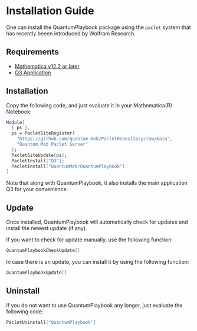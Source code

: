 # Installation Guide

One can install the QuantumPlaybook package using the `paclet` system that has recently beeen introduced by Wolfram Research.

## Requirements

* [Mathematica v12.2 or later](https://www.wolfram.com/mathematica)
* [Q3 Application](https://github.com/quantum-mob/Q3)


## Installation

Copy the following code, and just evaluate it in your Mathematica(R) Notebook:

```Mathematica
Module[
  { ps },
  ps = PacletSiteRegister[
    "https://github.com/quantum-mob/PacletRepository/raw/main",
    "Quantum Mob Paclet Server"
  ];
  PacletSiteUpdate[ps];
  PacletInstall["Q3"];
  PacletInstall["QuantumMob/QuantumPlaybook"]
]
```

Note that along with QuantumPlaybook, it also installs the main application Q3 for your convenience.


## Update

Once installed, QuantumPlaybook will automatically check for updates and install the newest update (if any).

If you want to check for update manually, use the following function:

```Mathematica
QuantumPlaybookCheckUpdate[]
```

In case there is an update, you can install it by using the following function:

```Mathematica
QuantumPlaybookUpdate[]
```

## Uninstall

If you do not want to use QuantumPlaybook any longer, just evaluate the following code:

```Mathematica
PacletUninstall["QuantumPlaybook"]
```
